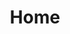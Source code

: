 ---
title: Home
content_blocks:
  - _bookshop_name: section/hero
    elements:
      background_image:
        src: "/uploads/girls-working-on-computers.jpg"
        alt:
      super_heading:
        icon: "location-dot"
        label: "Label"
        text: "Super Heading"
      heading: "Hello, world!"
      subheading: "Subheading"
      lead: "Lead text."
      copy: "Copy."
    config:
      is_main: false
      id: "hero"
      aria_labelled_by: "hero"
    _layout:
      is_fluid: false
      align: "start"
      margin_y: "my-8"
    styles:
      vibe: 
      section:
        background_color: "bg-dark"
        text_color: "text-white"
        pattern:
        texture:
        blend_mode:
        filter:
      super_heading:
        label:
          font: "wvu-shout"
          case:
          color: "text-wvu-gold"
        text:
          font: "helvetica-neue-light"
          color: 
          tracking: 
      heading:
        font: "wvu-shout"
        color: 
        decoration: "wvu-bar"
      subheading:
        font: "helvetica-neue-bold"
        size: "h1"
        weight: 
      lead:
        font: "helvetica-neue-light"
        size: "fs-3"
      copy:
        font:
  - _bookshop_name: section/hero
    elements:
      background_image:
        src:
        alt:
      super_heading:
        icon: "location-dot"
        label: "Label"
        text: "Super Heading"
      heading: "Hello, world! Test"
      subheading: "Subheading"
      lead: "Lead text."
      copy: "Copy."
    config:
      is_main: false
      id: "hero"
      aria_labelled_by: "hero"
    _layout:
      is_fluid: false
      align: "start"
      margin_y: "my-8"
    styles:
      vibe: 
      section:
        background_color: "bg-dark"
        text_color: "text-white"
        pattern:
        texture:
        blend_mode:
        filter:
      super_heading:
        label:
          font: "wvu-shout"
          case:
          color: "text-wvu-gold"
        text:
          font: "helvetica-neue-light"
          color: 
          tracking: 
      heading:
        font: "wvu-shout"
        color: 
        decoration: "wvu-bar"
      subheading:
        font: "helvetica-neue-bold"
        size: "h1"
        weight: 
      lead:
        font: "helvetica-neue-light"
        size: "fs-3"
      copy:
        font:
---